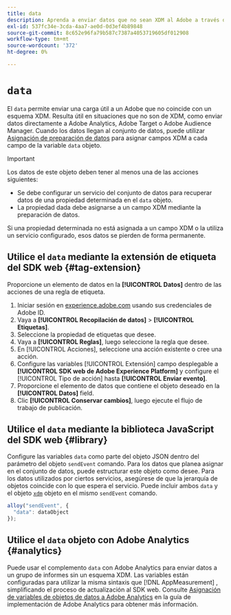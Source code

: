 ```yaml
---
title: data
description: Aprenda a enviar datos que no sean XDM al Adobe a través del objeto de datos.
exl-id: 537fc34e-3cda-4aa7-ae0d-0d3ef4b89848
source-git-commit: 8c652e96fa79b587c7387a4053719605df012908
workflow-type: tm+mt
source-wordcount: '372'
ht-degree: 0%

---
```



# `data`

El `data` permite enviar una carga útil a un Adobe que no coincide con un esquema XDM. Resulta útil en situaciones que no son de XDM, como enviar datos directamente a Adobe Analytics, Adobe Target o Adobe Audience Manager. Cuando los datos llegan al conjunto de datos, puede utilizar [Asignación de preparación de datos](/help/data-prep/ui/mapping.md) para asignar campos XDM a cada campo de la variable `data` objeto.

>[!IMPORTANT]
>
>Los datos de este objeto deben tener al menos una de las acciones siguientes:
>
>* Se debe configurar un servicio del conjunto de datos para recuperar datos de una propiedad determinada en el `data` objeto.
>* La propiedad dada debe asignarse a un campo XDM mediante la preparación de datos.
>
>Si una propiedad determinada no está asignada a un campo XDM o la utiliza un servicio configurado, esos datos se pierden de forma permanente.

## Utilice el `data` mediante la extensión de etiqueta del SDK web {#tag-extension}

Proporcione un elemento de datos en la **[!UICONTROL Datos]** dentro de las acciones de una regla de etiqueta.

1. Iniciar sesión en [experience.adobe.com](https://experience.adobe.com) usando sus credenciales de Adobe ID.
1. Vaya a **[!UICONTROL Recopilación de datos]** > **[!UICONTROL Etiquetas]**.
1. Seleccione la propiedad de etiquetas que desee.
1. Vaya a **[!UICONTROL Reglas]**, luego seleccione la regla que desee.
1. En [!UICONTROL Acciones], seleccione una acción existente o cree una acción.
1. Configure las variables [!UICONTROL Extensión] campo desplegable a **[!UICONTROL SDK web de Adobe Experience Platform]** y configure el [!UICONTROL Tipo de acción] hasta **[!UICONTROL Enviar evento]**.
1. Proporcione el elemento de datos que contiene el objeto deseado en la **[!UICONTROL Datos]** field.
1. Clic **[!UICONTROL Conservar cambios]**, luego ejecute el flujo de trabajo de publicación.

## Utilice el `data` mediante la biblioteca JavaScript del SDK web {#library}

Configure las variables `data` como parte del objeto JSON dentro del parámetro del objeto `sendEvent` comando. Para los datos que planea asignar en el conjunto de datos, puede estructurar este objeto como desee. Para los datos utilizados por ciertos servicios, asegúrese de que la jerarquía de objetos coincide con lo que espera el servicio. Puede incluir ambos `data` y el objeto [`xdm`](xdm.md) objeto en el mismo `sendEvent` comando.

```javascript
alloy("sendEvent", {
  "data": dataObject
});
```

## Utilice el `data` objeto con Adobe Analytics {#analytics}

Puede usar el complemento `data` con Adobe Analytics para enviar datos a un grupo de informes sin un esquema XDM. Las variables están configuradas para utilizar la misma sintaxis que [!DNL AppMeasurement] , simplificando el proceso de actualización al SDK web. Consulte [Asignación de variables de objetos de datos a Adobe Analytics](https://experienceleague.adobe.com/en/docs/analytics/implementation/aep-edge/data-var-mapping) en la guía de implementación de Adobe Analytics para obtener más información.
